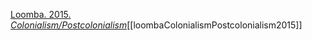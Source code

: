 [Loomba. 2015. _Colonialism/Postcolonialism_](zotero://select/items/1_XTBA2UP2)[[loombaColonialismPostcolonialism2015]]
